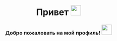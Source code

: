 <h1 align="center">Привет
<img src="https://github.com/blackcater/blackcater/raw/main/images/Hi.gif" height="32"/></h1>
<h3 align="center">Добро пожаловать на мой профиль! <img src='https://smile-emoji.ru/wp-content/uploads/site-images/discord/464cdfe6f118458c3715ab4e64299565.gif' height='32'/> </h3>
